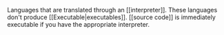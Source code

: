 Languages that are translated through an [[interpreter]]. These languages don't produce [[Executable|executables]].
[[source code]] is immediately executable if you have the appropriate interpreter.